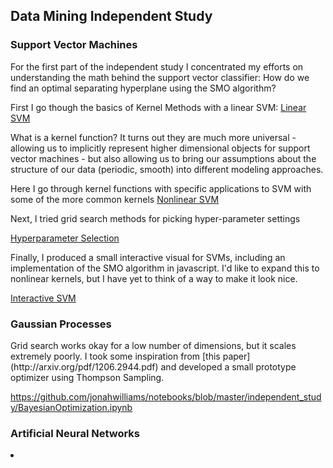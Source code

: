 <h2>Data Mining Independent Study</h2>


<h3>Support Vector Machines</h3>
For the first part of the independent study I concentrated my efforts on understanding the math behind the support vector classifier: How do we find an optimal separating hyperplane using the SMO algorithm?

First I go though the basics of Kernel Methods with a linear SVM:
[Linear SVM](https://github.com/jonahwilliams/notebooks/blob/master/independent_study/SupportVectorMachines.ipynb)

What is a kernel function?  It turns out they are much more universal - allowing us to implicitly represent higher dimensional objects for support vector machines - but also allowing us to bring our assumptions about the structure of our data (periodic, smooth) into different modeling approaches.

Here I go through kernel functions with specific applications to SVM with some of the more common kernels
[Nonlinear SVM](https://github.com/jonahwilliams/notebooks/blob/master/independent_study/KernelMethodsII.ipynb)

Next, I tried grid search methods for picking hyper-parameter settings

[Hyperparameter Selection](https://github.com/jonahwilliams/notebooks/blob/master/independent_study/HyperParameterSelection.ipynb)

Finally, I produced a small interactive visual for SVMs, including an implementation of the SMO algorithm in javascript.  I'd like to expand this to nonlinear kernels, but I have yet to think of a way to make it look nice.

[Interactive SVM](http://bl.ocks.org/jonahwilliams/e3eef13a85774df70e18)


<h3>Gaussian Processes</h3>
Grid search works okay for a low number of dimensions, but it scales extremely poorly.  I took some inspiration from [this paper](http://arxiv.org/pdf/1206.2944.pdf) and developed a small prototype optimizer using Thompson Sampling.

https://github.com/jonahwilliams/notebooks/blob/master/independent_study/BayesianOptimization.ipynb


<h3>Artificial Neural Networks</h3>
<li>
